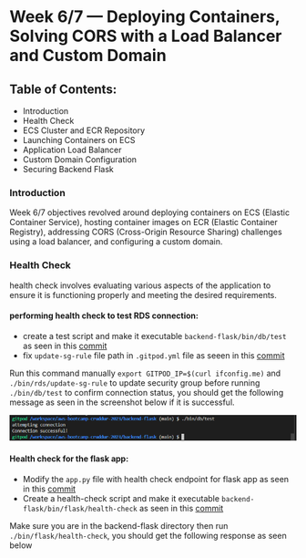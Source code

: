 # Week 6/7 — Deploying Containers, Solving CORS with a Load Balancer and Custom Domain

## Table of Contents:

  - Introduction
  - Health Check 
  - ECS Cluster and ECR Repository
  - Launching Containers on ECS
  - Application Load Balancer
  - Custom Domain Configuration
  - Securing Backend Flask

### Introduction

Week 6/7 objectives revolved around deploying containers on ECS (Elastic Container Service), hosting container images on ECR (Elastic Container Registry), addressing CORS (Cross-Origin Resource Sharing) challenges using a load balancer, and configuring a custom domain. 

### Health Check

health check involves evaluating various aspects of the application to ensure it is functioning properly and meeting the desired requirements.

#### performing health check to test RDS connection:

  - create a test script and make it executable `backend-flask/bin/db/test` as seen in this [commit](https://github.com/afumchris/aws-bootcamp-cruddur-2023/commit/97fbe8a7f0f31fe7d8589afd7c7985a0c822fdaf#diff-fbf3b7a44dbc91b3e8d181ab9bb8a8c92c3e76840879fa7e8e636b917603c521)
  - fix `update-sg-rule` file path in `.gitpod.yml` file as seeen in this [commit](https://github.com/afumchris/aws-bootcamp-cruddur-2023/commit/97fbe8a7f0f31fe7d8589afd7c7985a0c822fdaf#diff-370a022e48cb18faf98122794ffc5ce775b2606b09a9d1f80b71333425ec078e)

Run this command manually `export GITPOD_IP=$(curl ifconfig.me)` and `./bin/rds/update-sg-rule` to update security group before running `./bin/db/test` to confirm connection status, you should get the following message as seen in the screenshot below if it is successful.

![](assets/test.png)

#### Health check for the flask app:

  - Modify the `app.py` file with health check endpoint for flask app as seen in this [commit](https://github.com/afumchris/aws-bootcamp-cruddur-2023/commit/97fbe8a7f0f31fe7d8589afd7c7985a0c822fdaf#diff-0014cc1f7ffd53e63ff797f0f2925a994fbd6797480d9ca5bbc5dc65f1b56438)
  - Create a health-check script and make it executable `backend-flask/bin/flask/health-check` as seen in this [commit](https://github.com/afumchris/aws-bootcamp-cruddur-2023/commit/97fbe8a7f0f31fe7d8589afd7c7985a0c822fdaf#diff-01d7ad6d634a3ec30374d54f33e9e024f562ff3eca15fdea99bb1119f41de4be)

Make sure you are in the backend-flask directory then run `./bin/flask/health-check`, you should get the following response as seen below

![]()






